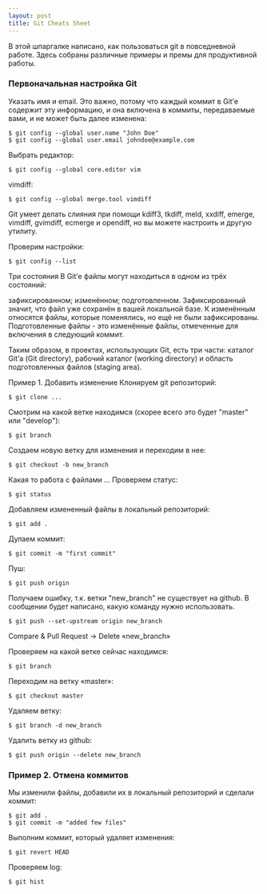 ```yaml
---
layout: post
title: Git Cheats Sheet
---
```

В этой шпаргалке написано, как пользоваться git в повседневной работе. Здесь собраны различные примеры и премы для продуктивной работы.

### Первоначальная настройка Git
Указать имя и email. Это важно, потому что каждый коммит в Git’е содержит эту информацию, и она включена в коммиты, передаваемые вами, и не может быть далее изменена:
```
$ git config --global user.name "John Doe"
$ git config --global user.email johndoe@example.com
```

Выбрать редактор:

```$ git config --global core.editor vim```

vimdiff:
```
$ git config --global merge.tool vimdiff
```
Git умеет делать слияния при помощи kdiff3, tkdiff, meld, xxdiff, emerge, vimdiff, gvimdiff, ecmerge и opendiff, но вы можете настроить и другую утилиту.

Проверим настройки:

```
$ git config --list
```
Три состояния
В Git’е файлы могут находиться в одном из трёх состояний:

зафиксированном;
изменённом;
подготовленном.
Зафиксированный значит, что файл уже сохранён в вашей локальной базе. К изменённым относятся файлы, которые поменялись, но ещё не были зафиксированы. Подготовленные файлы - это изменённые файлы, отмеченные для включения в следующий коммит.

Таким образом, в проектах, использующих Git, есть три части: каталог Git’а (Git directory), рабочий каталог (working directory) и область подготовленных файлов (staging area).



Пример 1. Добавить изменение
Клонируем git репозиторий:

```
$ git clone ...
```
Смотрим на какой ветке находимся (скорее всего это будет "master" или "develop"):

```
$ git branch
```
Создаем новую ветку для изменения и переходим в нее:

```
$ git checkout -b new_branch
```
Какая то работа с файлами …
Проверяем статус:
```
$ git status
```
Добавляем измененный файлы в локальный репозиторий:
```
$ git add .
```
Дулаем коммит:
```
$ git commit -m "first commit"
```
Пуш:
```
$ git push origin
```
Получаем ошибку, т.к. ветки "new_branch" не существует на github. В сообщении будет написано, какую команду нужно использовать.

```
$ git push --set-upstream origin new_branch
```
Compare & Pull Request -> Delete «new_branch»

Проверяем на какой ветке сейчас находимся:

```
$ git branch
```
Переходим на ветку «master»:

```
$ git checkout master
```
Удаляем ветку:

```
$ git branch -d new_branch
```
Удалить ветку из github:

```
$ git push origin --delete new_branch
```
### Пример 2. Отмена коммитов
Мы изменили файлы, добавили их в локальный репозиторий и сделали коммит:

```
$ git add .
$ git commit -m "added few files"
```
Выполним коммит, который удаляет изменения:

```
$ git revert HEAD
```
Проверяем log:

```
$ git hist
```
